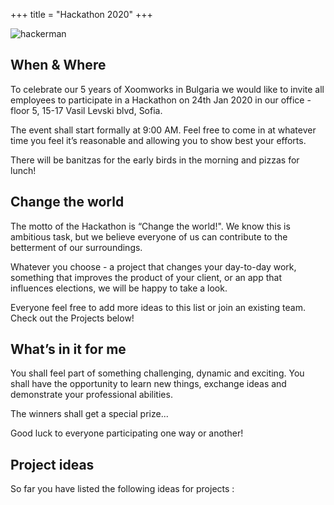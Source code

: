 +++
title = "Hackathon 2020"
+++

![hackerman](https://media.giphy.com/media/QbumCX9HFFDQA/giphy.gif)

## When & Where

To celebrate our 5 years of Xoomworks in Bulgaria we would like to invite all employees to participate in a Hackathon on 24th Jan 2020 in our office - floor 5, 15-17 Vasil Levski blvd, Sofia.

The event shall start formally at 9:00 AM.  Feel free to come in at whatever time you feel it’s reasonable and allowing you to show best your efforts.

There will be banitzas for the early birds in the morning and pizzas for lunch!

## Change the world 

The motto of the Hackathon is “Change the world!".
We know this is ambitious task, but we believe everyone of us can contribute to the betterment of our surroundings.

Whatever you choose - a project that changes your day-to-day work, something that improves the product of your client, or an app that influences elections, we will be happy to take a look.


Everyone feel free to add more ideas to this list or join an existing team. Check out the Projects below!

## What’s in it for me

You shall feel part of something challenging, dynamic and exciting. You shall have the opportunity to learn new things, exchange ideas and demonstrate your professional abilities.

The winners shall get a special prize...

Good luck to everyone participating one way or another!


## Project ideas

So far you have listed the following ideas for projects :
